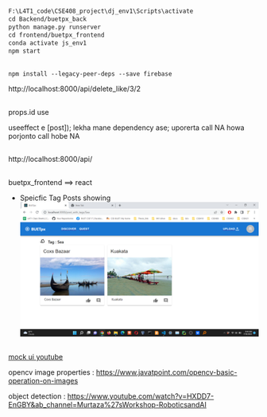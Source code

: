 ##
```
F:\L4T1_code\CSE408_project\dj_env1\Scripts\activate
cd Backend/buetpx_back
python manage.py runserver 
cd frontend/buetpx_frontend
conda activate js_env1
npm start
```

```

npm install --legacy-peer-deps --save firebase
```

http://localhost:8000/api/delete_like/3/2


##

props.id use 


useeffect e [post]); lekha mane dependency ase; uporerta call NA howa porjonto call hobe NA

##

http://localhost:8000/api/

##
buetpx_frontend ==> react 

* Speicfic Tag Posts showing 
![](img/Screenshot%20(354).png)

##

[mock ui youtube](https://www.youtube.com/watch?v=tKzSnjWPtEw&t=1733s&ab_channel=AnthonySistilli)

opencv image properties : https://www.javatpoint.com/opencv-basic-operation-on-images 

object detection : https://www.youtube.com/watch?v=HXDD7-EnGBY&ab_channel=Murtaza%27sWorkshop-RoboticsandAI 




